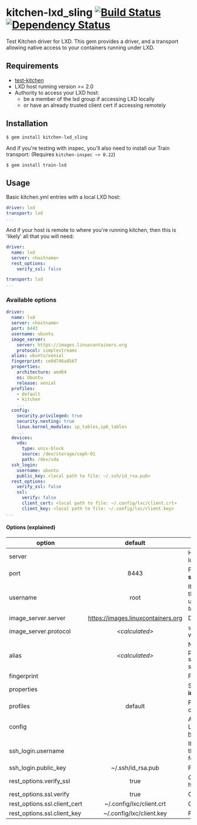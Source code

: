 # kitchen-lxd_sling [![Build Status](https://travis-ci.org/NexusSW/kitchen-lxd_sling.svg?branch=master)](https://travis-ci.org/NexusSW/kitchen-lxd_sling) [![Dependency Status](https://gemnasium.com/badges/github.com/NexusSW/kitchen-lxd_sling.svg)](https://gemnasium.com/github.com/NexusSW/kitchen-lxd_sling)

Test Kitchen driver for LXD.  This gem provides a driver, and a transport allowing native access to your containers running under LXD.

## Requirements

* [test-kitchen](https://github.com/test-kitchen/test-kitchen/)
* LXD host running version >= 2.0
* Authority to access your LXD host:
  * be a member of the lxd group if accessing LXD locally
  * or have an already trusted client cert if accessing remotely

## Installation

    $ gem install kitchen-lxd_sling

And if you're testing with inspec, you'll also need to install our Train transport:  (Requires `kitchen-inspec ~> 0.22`)

    $ gem install train-lxd

## Usage

Basic kitchen.yml entries with a local LXD host:

```yaml
driver: lxd
transport: lxd
...
```

And if your host is remote to where you're running kitchen, then this is 'likely' all that you will need:

```yaml
driver:
  name: lxd
  server: <hostname>
  rest_options:
    verify_ssl: false

transport: lxd
...
```

### Available options

```yaml
driver:
  name: lxd
  server: <hostname>
  port: 8443
  username: ubuntu
  image_server:
    server: https://images.linuxcontainers.org
    protocol: simplestreams
  alias: ubuntu/xenial
  fingerprint: ce8d746a8567
  properties:
    architecture: amd64
    os: Ubuntu
    release: xenial
  profiles:
    - default
    - kitchen
    ...
  config:
    security.privileged: true
    security.nesting: true
    linux.kernel_modules: ip_tables,ip6_tables
    ...
  devices:
    vda:
      type: unix-block
      source: /dev/storage/ceph-01
      path: /dev/vda
  ssh_login:
    username: ubuntu
    public_key: <local path to file: ~/.ssh/id_rsa.pub>
  rest_options:
    verify_ssl: false
    ssl:
      verify: false
      client_cert: <local path to file: ~/.config/lxc/client.crt>
      client_key: <local path to file: ~/.config/lxc/client.key>
...
```

#### Options (explained)

option | default | description
|---|:---:|---|
server | | Hostname of a remote LXD server.  If left unspecified, then local CLI commands will be issued via `lxc`.
port | 8443 | Port on **server** where LXD is listening.  Ignored unless **server** is specified.
username | root | If the base image has additional user accounts built-in, then change this value to run all commands as a different user.  **Warning**: _passwordless sudo may be required by the remainder of the test suite_
image_server.server | https://images.linuxcontainers.org | Default source for base container images
image_server.protocol | _\<calculated>_ | `simplestreams` or `lxd` protocol with which to communicate with the **image_server**
alias | _\<calculated>_ | Name of the image on the **image_server**.  Derived from platform name in kitchen.yml's `platforms:` section unless specified here, and unless **fingerprint** or **properties** are specified.
fingerprint | | Fingerprint of a specific image on the **image_server**
properties | | Search parameters for finding an image on the **image_server**
profiles | default | Profiles on the LXD host to apply to any newly created containers
config | | Additional container properties passed verbatim to the LXD Host.  Refer to LXD's documentation for valid values https://github.com/lxc/lxd/blob/master/doc/containers.md
ssh_login.username | | If the base image has sshd enabled and running, specify the username here and the driver will set up the container for ssh access.  Overrides the base **username**
ssh_login.public_key | ~/.ssh/id_rsa.pub | Public key to use for authenticating ssh connections.
rest_options.verify_ssl | true | _Convenience option_ When connecting to a remote LXD host, should the hosts SSL certificate be verified
rest_options.ssl.verify | true | Overrides **rest_options.verify_ssl**.
rest_options.ssl.client_cert | ~/.config/lxc/client.crt | Client certificate authenticating access to the LXD host.
rest_options.ssl.client_key | ~/.config/lxc/client.key | Private key for the client certificate.